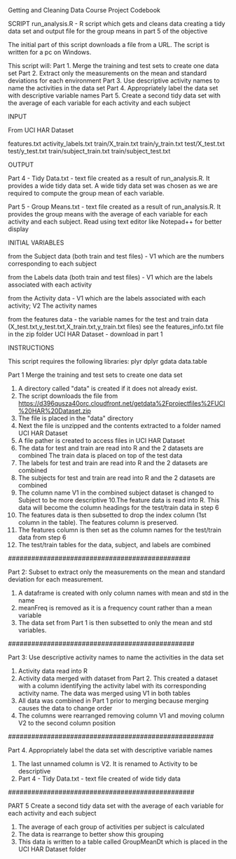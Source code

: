 Getting and Cleaning Data Course Project
Codebook


SCRIPT
run_analysis.R - R script which gets and cleans data creating a tidy data set and output file for the group means
                 in part 5 of the objective
                 
The initial part of this script downloads a file from a URL. The script is written for a pc on Windows.

This script will:
Part 1. Merge the training and test sets to create one data set
Part 2. Extract only the measurements on the mean and standard deviations for each environment
Part 3. Use descriptive activity names to name the activities in the data set
Part 4. Appropriately label the data set with descriptive variable names
Part 5. Create a second tidy data set with the average of each variable for each activity and each subject



INPUT

From UCI HAR Dataset

features.txt
activity_labels.txt
train/X_train.txt
train/y_train.txt
test/X_test.txt
test/y_test.txt
train/subject_train.txt 
train/subject_test.txt


OUTPUT

Part 4 - Tidy Data.txt - text file created as a result of run_analysis.R. It provides a wide tidy data set. 
	A wide tidy data set was chosen as we are required to compute the group mean of each variable.

Part 5 - Group Means.txt  - text file created as a result of run_analysis.R. It provides the group means with the average 
                        of each variable for each activity and each subject. Read using text editor like Notepad++ for better 			display


INITIAL VARIABLES

from the Subject data (both train and test files) - V1 which are the numbers corresponding to each subject

from the Labels data (both train and test files) - V1 which are the labels associated with each activity

from the Activity data - V1 which are the labels associated with each activity; V2 The activity names

from the features data - the variable names for the test and train data (X_test.txt,y_test.txt,X_train.txt,y_train.txt files)
	                see the features_info.txt file in the zip folder UCI HAR Dataset - download in part 1

		





INSTRUCTIONS

This script requires the following libraries:
plyr
dplyr
gdata
data.table


Part 1 Merge the training and test sets to create one data set

1. A directory called "data" is created if it does not already exist. 
2. The script downloads the file from https://d396qusza40orc.cloudfront.net/getdata%2Fprojectfiles%2FUCI%20HAR%20Dataset.zip
3. The file is placed in the "data" directory
4. Next the file is unzipped and the contents extracted to a folder named UCI HAR Dataset
5. A file pather is created to access files in UCI HAR Dataset
6. The data for test and train are read into R and the 2 datasets are combined
   The train data is placed on top of the test data
7. The labels for test and train are read into R and the 2 datasets are combined
8. The subjects for test and train are read into R and the 2 datasets are combined
9. The column name V1 in the combined subject dataset is changed to Subject to be more descriptive
10.The feature data is read into R. This data will become the column headings for the test/train data in step 6
11. The features data is then subsetted to drop the index column (1st column in the table). The features column is preserved.
12. The features column is then set as the column names for the test/train data from step 6
13. The test/train tables for the data, subject, and labels are combined

###############################################

Part 2: Subset to extract only the measurements on the mean and standard deviation for each measurement.

1. A dataframe is created with only column names with mean and std in the name
2. meanFreq is removed as it is a frequency count rather than a mean variable
3. The data set from Part 1 is then subsetted to only the mean and std variables.

################################################

Part 3: Use descriptive activity names to name the activities in the data set

1. Activity data read into R
2. Activity data merged with dataset from Part 2. This created a dataset with a column identifying
   the activity label with its corresponding activity name. The data was merged using V1 in both tables
3. All data was combined in Part 1 prior to merging because merging causes the data to change order
4. The columns were rearranged removing column V1 and moving column V2 to the second column position


#####################################################

Part 4. Appropriately label the data set with descriptive variable names

1. The last unnamed column is V2. It is renamed to Activity to be descriptive
2. Part 4 - Tidy Data.txt - text file created of wide tidy data


################################################

PART 5 
Create a second tidy data set with the average of each variable for each activity and each subject

1. The average of each group of activities per subject is calculated
2. The data is rearrange to better show this grouping
3. This data is written to a table called GroupMeanDt which is placed in the UCI HAR Dataset folder
















